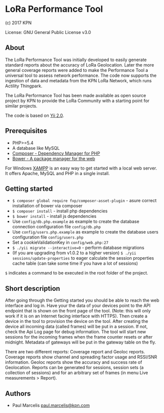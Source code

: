 LoRa Performance Tool
=====================
(c) 2017 KPN

License: GNU General Public License v3.0

## About
The LoRa Performance Tool was initially developed to easily generate standard reports about the accuracy of LoRa Geolocation. Later the more general coverage reports were added to make the Performance Tool a universal tool to assess network performance. The code now supports the ingestion of data and metadata from the KPN LoRa Network, which runs Actility Thingpark.

The LoRa Performance Tool has been made available as open source project by KPN to provide the LoRa Community with a starting point for similar projects.

The code is based on [Yii 2.0](http://www.yiiframework.com).

## Prerequisites
* PHP>=5.4
* A database like MySQL
* [Composer - Dependency Manager for PHP](https://getcomposer.org/)
* [Bower - A package manager for the web](https://bower.io/)

For Windows [XAMPP](https://www.apachefriends.org/index.html) is an easy way to get started with a local web server. It offers Apache, MySQL and PHP in a single install.

## Getting started
* `$ composer global require fxp/composer-asset-plugin` - asure correct installation of bower via composer
* `$ composer install` - install php dependencies
* `$ bower install` - install js dependencies
* Use `config/db.php.example` as example to create the database connection configuration file `config/db.php`
* Use `config/users.php.example` as example to create the database users configuration file `config/users.php`
* Set a cookieValidationKey in `config/web.php:27`
* `$ ./yii migrate --interactive=0` - perform database migrations
* (If you are upgrading from v1.0.2 to a higher version) `$ ./yii sessions/update-properties` to eager calculate the session properties cache table (can take some time if you have a lot of sessions)

`$` indicates a command to be executed in the root folder of the project.

## Short description
After going through the Getting started you should be able to reach the web interface and log in. Have your the data of your devices point to the API endpoint that is shown on the front page of the tool. (Note: this will only work if it is on an Internet facing interface with HTTPS). Then create a device in the tool to provision the device on the tool. After creating the device all incoming data (called frames) will be put in a session. If not, check the Api Log page for debug information. The tool will start new sessions for the incoming frames when the frame counter resets or after midnight. Metadata of gateways will be put in the gateway table on the fly. 

There are two different reports: Coverage report and Geoloc reports. Coverage reports show channel and spreading factor usage and RSSI/SNR information. Geoloc reports show the accuracy and success rate of Geolocation. Reports can be generated for sessions, session sets (a collection of sessions) and for an arbitrary set of frames (in menu Live measurements > Report).

## Authors
* Paul Marcelis <paul.marcelis@kpn.com>
